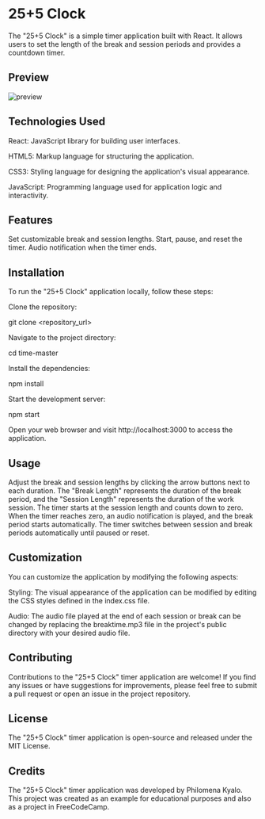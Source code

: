 # 25+5 Clock
The "25+5 Clock" is a simple timer application built with React. It allows users to set the length of the break and session periods and provides a countdown timer.
## Preview

![preview](timeMaster)

## Technologies Used
React: JavaScript library for building user interfaces.

HTML5: Markup language for structuring the application.

CSS3: Styling language for designing the application's visual appearance.

JavaScript: Programming language used for application logic and interactivity.



## Features

Set customizable break and session lengths.
Start, pause, and reset the timer.
Audio notification when the timer ends.
## Installation
To run the "25+5 Clock" application locally, follow these steps:

Clone the repository:

git clone <repository_url>

Navigate to the project directory:

cd time-master

Install the dependencies:

npm install

Start the development server:

npm start

Open your web browser and visit http://localhost:3000 to access the application.

## Usage

Adjust the break and session lengths by clicking the arrow buttons next to each duration.
The "Break Length" represents the duration of the break period, and the "Session Length" represents the duration of the work session.
The timer starts at the session length and counts down to zero.
When the timer reaches zero, an audio notification is played, and the break period starts automatically.
The timer switches between session and break periods automatically until paused or reset.
## Customization
You can customize the application by modifying the following aspects:

Styling: The visual appearance of the application can be modified by editing the CSS styles defined in the index.css file.

Audio: The audio file played at the end of each session or break can be changed by replacing the breaktime.mp3 file in the project's public directory with your desired audio file.

## Contributing

Contributions to the "25+5 Clock" timer application are welcome! If you find any issues or have suggestions for improvements, please feel free to submit a pull request or open an issue in the project repository.

## License

The "25+5 Clock" timer application is open-source and released under the MIT License.

## Credits

The "25+5 Clock" timer application was developed by Philomena Kyalo.
This project was created as an example for educational purposes and also as a project in FreeCodeCamp.
